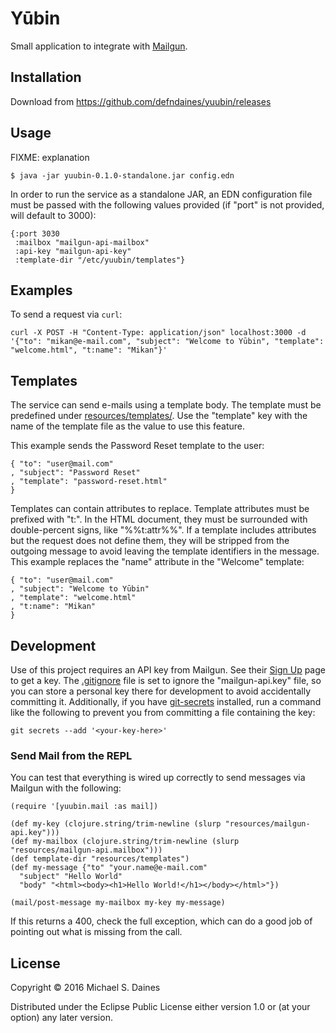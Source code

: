 # Yūbin

Small application to integrate with [Mailgun](http://www.mailgun.com/).

## Installation

Download from https://github.com/defndaines/yuubin/releases

## Usage

FIXME: explanation

    $ java -jar yuubin-0.1.0-standalone.jar config.edn

In order to run the service as a standalone JAR, an EDN configuration file must
be passed with the following values provided (if "port" is not provided, will
default to 3000):
```
{:port 3030
 :mailbox "mailgun-api-mailbox"
 :api-key "mailgun-api-key"
 :template-dir "/etc/yuubin/templates"}
```

## Examples

To send a request via `curl`:
```
curl -X POST -H "Content-Type: application/json" localhost:3000 -d '{"to": "mikan@e-mail.com", "subject": "Welcome to Yūbin", "template": "welcome.html", "t:name": "Mikan"}'
```

## Templates

The service can send e-mails using a template body. The template must be
predefined under [resources/templates/](resources/templates/). Use the "template" key with the name of
the template file as the value to use this feature.

This example sends the Password Reset template to the user:
```
{ "to": "user@mail.com"
, "subject": "Password Reset"
, "template": "password-reset.html"
}
```

Templates can contain attributes to replace. Template attributes must be
prefixed with "t:". In the HTML document, they must be surrounded with
double-percent signs, like "%%t:attr%%". If a template includes attributes
but the request does not define them, they will be stripped from the outgoing
message to avoid leaving the template identifiers in the message.
This example replaces the "name" attribute in the "Welcome" template:
```
{ "to": "user@mail.com"
, "subject": "Welcome to Yūbin"
, "template": "welcome.html"
, "t:name": "Mikan"
}
```

## Development

Use of this project requires an API key from Mailgun. See their
[Sign Up](https://mailgun.com/signup) page to get a key.
The [.gitignore](.gitignore) file is set to
ignore the "mailgun-api.key" file, so you can store a personal key there for
development to avoid accidentally committing it. Additionally, if you have
[git-secrets](https://github.com/awslabs/git-secrets) installed, run a command
like the following to prevent you from committing a file containing the key:
```
git secrets --add '<your-key-here>'
```

### Send Mail from the REPL

You can test that everything is wired up correctly to send messages via Mailgun
with the following:
```
(require '[yuubin.mail :as mail])

(def my-key (clojure.string/trim-newline (slurp "resources/mailgun-api.key")))
(def my-mailbox (clojure.string/trim-newline (slurp "resources/mailgun-api.mailbox")))
(def template-dir "resources/templates")
(def my-message {"to" "your.name@e-mail.com"
  "subject" "Hello World"
  "body" "<html><body><h1>Hello World!</h1></body></html>"})

(mail/post-message my-mailbox my-key my-message)
```
If this returns a 400, check the full exception, which can do a good job of
pointing out what is missing from the call.

## License

Copyright © 2016 Michael S. Daines

Distributed under the Eclipse Public License either version 1.0 or (at
your option) any later version.
